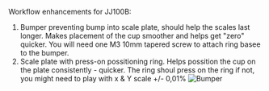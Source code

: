 Workflow enhancements for JJ100B:
1. Bumper preventing bump into scale plate, should help the scales last longer. Makes placement of the cup smoother and helps get "zero" quicker. You will need one M3 10mm tapered screw to attach ring basee to the bumper.
2. Scale plate with press-on possitioning ring. Helps possition the cup on the plate consistently - quicker. The ring shoul press on the ring if not, you might need to play with x & Y scale +/- 0,01%
![Bumper](https://github.com/4numen/OpenTrickler/assets/56742816/51829618-6a44-4d6b-a4ff-d2d1aae8b633)
